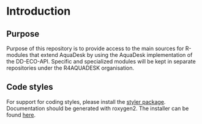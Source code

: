 # Introduction
## Purpose
Purpose of this repository is to provide access to the main sources for R-modules that extend AquaDesk by using the AquaDesk implementation of the DD-ECO-API.
Specific and specialized modules will be kept in separate repositories under the R4AQUADESK organisation.

## Code styles
For support for coding styles, please install the [styler package](https://www.rdocumentation.org/packages/styler/versions/1.3.2).
Documentation should be generated with roxygen2. The installer can be found [here](https://cran.r-project.org/web/packages/roxygen2/vignettes/roxygen2.html).

